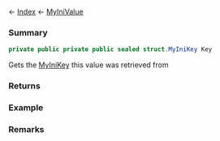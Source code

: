 ← [Index](Api-Index) ← [MyIniValue](VRage.Game.ModAPI.Ingame.Utilities.MyIniValue)

### Summary

```csharp
private public private public sealed struct.MyIniKey Key
```

Gets the [MyIniKey](VRage.Game.ModAPI.Ingame.Utilities.MyIniKey) this value was retrieved from

### Returns

### Example

### Remarks

